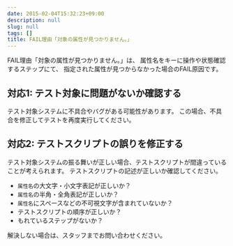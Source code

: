 ```yaml
---
date: 2015-02-04T15:32:23+09:00
description: null
slug: null
tags: []
title: FAIL理由「対象の属性が見つかりません。」
---
```


FAIL理由「対象の属性が見つかりません。」は、
属性名をキーに操作や状態確認するステップにて、
指定された属性が見つからなかった場合のFAIL原因です。

## 対応1: テスト対象に問題がないか確認する

テスト対象システムに不具合やバグがある可能性があります。
この場合、不具合を修正してテストを再度実行してください。

## 対応2: テストスクリプトの誤りを修正する

テスト対象システムの振る舞いが正しい場合、テストスクリプトが間違っていることが考えられます。
テストスクリプトの記述が正しいか確認してください。

* `属性名`の大文字・小文字表記が正しいか？
* `属性名`の半角・全角表記が正しいか？
* `属性名`にスペースなどの不可視文字が含まれていないか？
* テストスクリプトの順序が正しいか？
* もれているステップがないか？

解決しない場合は、スタッフまでお問い合わせください。
